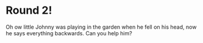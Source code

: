 # Round 2!
Oh ow little Johnny was playing in the garden when he fell on his head, now he says everything backwards. Can you help him?





